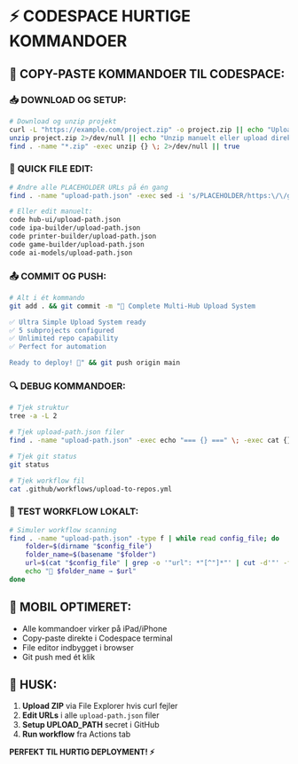 # ⚡ CODESPACE HURTIGE KOMMANDOER

## 🚀 COPY-PASTE KOMMANDOER TIL CODESPACE:

### 📥 **DOWNLOAD OG SETUP:**
```bash
# Download og unzip projekt
curl -L "https://example.com/project.zip" -o project.zip || echo "Upload ZIP manuelt via File Explorer"
unzip project.zip 2>/dev/null || echo "Unzip manuelt eller upload direkte"
find . -name "*.zip" -exec unzip {} \; 2>/dev/null || true
```

### 🔧 **QUICK FILE EDIT:**
```bash
# Ændre alle PLACEHOLDER URLs på én gang
find . -name "upload-path.json" -exec sed -i 's/PLACEHOLDER/https:\/\/github.com\/Alot1z\/REPO_NAME/g' {} \;

# Eller edit manuelt:
code hub-ui/upload-path.json
code ipa-builder/upload-path.json
code printer-builder/upload-path.json
code game-builder/upload-path.json
code ai-models/upload-path.json
```

### 📤 **COMMIT OG PUSH:**
```bash
# Alt i ét kommando
git add . && git commit -m "🚀 Complete Multi-Hub Upload System

✅ Ultra Simple Upload System ready
✅ 5 subprojects configured  
✅ Unlimited repo capability
✅ Perfect for automation

Ready to deploy! 🎯" && git push origin main
```

### 🔍 **DEBUG KOMMANDOER:**
```bash
# Tjek struktur
tree -a -L 2

# Tjek upload-path.json filer
find . -name "upload-path.json" -exec echo "=== {} ===" \; -exec cat {} \; -exec echo "" \;

# Tjek git status
git status

# Tjek workflow fil
cat .github/workflows/upload-to-repos.yml
```

### 🎯 **TEST WORKFLOW LOKALT:**
```bash
# Simuler workflow scanning
find . -name "upload-path.json" -type f | while read config_file; do
    folder=$(dirname "$config_file")
    folder_name=$(basename "$folder")
    url=$(cat "$config_file" | grep -o '"url": *"[^"]*"' | cut -d'"' -f4)
    echo "📁 $folder_name → $url"
done
```

## 📱 **MOBIL OPTIMERET:**
- Alle kommandoer virker på iPad/iPhone
- Copy-paste direkte i Codespace terminal
- File editor indbygget i browser
- Git push med ét klik

## 🔑 **HUSK:**
1. **Upload ZIP** via File Explorer hvis curl fejler
2. **Edit URLs** i alle `upload-path.json` filer
3. **Setup UPLOAD_PATH** secret i GitHub
4. **Run workflow** fra Actions tab

**PERFEKT TIL HURTIG DEPLOYMENT! ⚡**